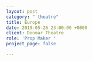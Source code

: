 ```yaml
---
layout: post
category: " theatre"
title: Europe
date: 2019-05-26 23:00:00 +0000
client: Donmar Theatre
role: 'Prop Maker '
project_page: false

---
```

